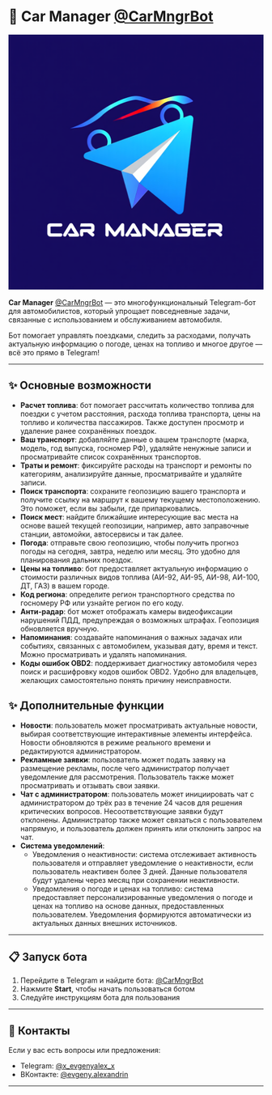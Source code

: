 # 🚗 Car Manager [@CarMngrBot](https://t.me/CarMngrBot)

![Car Manager Logo](files/images/logo.png)

**Car Manager** [@CarMngrBot](https://t.me/CarMngrBot) — это многофункциональный Telegram-бот для автомобилистов, который упрощает повседневные задачи, связанные с использованием и обслуживанием автомобиля.  

Бот помогает управлять поездками, следить за расходами, получать актуальную информацию о погоде, ценах на топливо и многое другое — всё это прямо в Telegram!

---

## ✨ Основные возможности

- **Расчет топлива**: бот помогает рассчитать количество топлива для поездки с учетом расстояния, расхода топлива транспорта, цены на топливо и количества пассажиров. Также доступен просмотр и удаление ранее сохранённых поездок.
- **Ваш транспорт**: добавляйте данные о вашем транспорте (марка, модель, год выпуска, госномер РФ), удаляйте ненужные записи и просматривайте список сохранённых транспортов.
- **Траты и ремонт**: фиксируйте расходы на транспорт и ремонты по категориям, анализируйте данные, просматривайте и удаляйте записи.
- **Поиск транспорта**: сохраните геопозицию вашего транспорта и получите ссылку на маршрут к вашему текущему местоположению. Это поможет, если вы забыли, где припарковались.
- **Поиск мест**: найдите ближайшие интересующие вас места на основе вашей текущей геопозиции, например, авто заправочные станции, автомойки, автосервисы и так далее.
- **Погода**: отправьте свою геопозицию, чтобы получить прогноз погоды на сегодня, завтра, неделю или месяц. Это удобно для планирования дальних поездок.
- **Цены на топливо**: бот предоставляет актуальную информацию о стоимости различных видов топлива (АИ-92, АИ-95, АИ-98, АИ-100, ДТ, ГАЗ) в вашем городе.
- **Код региона**: определите регион транспортного средства по госномеру РФ или узнайте регион по его коду.
- **Анти-радар**: бот может отображать камеры видеофиксации нарушений ПДД, предупреждая о возможных штрафах. Геопозиция обновляется вручную.
- **Напоминания**: создавайте напоминания о важных задачах или событиях, связанных с автомобилем, указывая дату, время и текст. Можно просматривать и удалять напоминания.
- **Коды ошибок OBD2**: поддерживает диагностику автомобиля через поиск и расшифровку кодов ошибок OBD2. Удобно для владельцев, желающих самостоятельно понять причину неисправности.

## ✨ Дополнительные функции

- **Новости**: пользователь может просматривать актуальные новости, выбирая соответствующие интерактивные элементы интерфейса. Новости обновляются в режиме реального времени и редактируются администратором.
- **Рекламные заявки**: пользователь может подать заявку на размещение рекламы, после чего администратор получает уведомление для рассмотрения. Пользователь также может просматривать и отзывать свои заявки.
- **Чат с администратором**: пользователь может инициировать чат с администратором до трёх раз в течение 24 часов для решения критических вопросов. Несоответствующие заявки будут отклонены. Администратор также может связаться с пользователем напрямую, и пользователь должен принять или отклонить запрос на чат.
- **Система уведомлений**:
  - Уведомления о неактивности: система отслеживает активность пользователя и отправляет уведомление о неактивности, если пользователь неактивен более 3 дней. Данные пользователя будут удалены через месяц при сохранении неактивности.
  - Уведомления о погоде и ценах на топливо: система предоставляет персонализированные уведомления о погоде и ценах на топливо на основе данных, предоставленных пользователем. Уведомления формируются автоматически из актуальных данных внешних источников.

---

## 📋 Запуск бота

1. Перейдите в Telegram и найдите бота: [@CarMngrBot](https://t.me/CarMngrBot)
2. Нажмите **Start**, чтобы начать пользоваться ботом
3. Следуйте инструкциям бота для пользования

---

## 📧 Контакты

Если у вас есть вопросы или предложения:  
- Telegram: [@x_evgenyalex_x](https://t.me/x_evgenyalex_x)  
- ВКонтакте: [@evgeny.alexandrin](https://vk.com/evgeny.alexandrin)

---